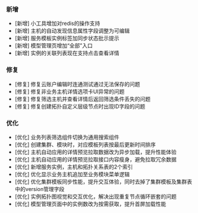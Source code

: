 ### 新增

-  [新增] 小工具增加对redis的操作支持
-  [新增] 主机的自动发现信息属性字段调整为可编辑
-  [新增] 服务模板实例标签加同步状态批示提示
-  [新增] 模型管理页增加“全部”入口
-  [新增] 实例的关联列表现在支持点击查看详情

### 修复

-  [修复] 修复云账户编辑时连通测试通过无法保存的问题
-  [修复] 修复非业务主机详情选项卡UI异常的问题
-  [修复] 修复筛选主机并查看详情后返回筛选条件丢失的问题
-  [修复] 修复创建拓扑自定义层级节点时出现ID字段的问题

### 优化

-  [优化] 业务列表筛选组件切换为通用搜索组件
-  [优化] 创建集群、模块时，对应模板列表按最后更新时间排序
-  [优化] 主机自动应用的详情预览拉取数据改为异步加载，提升性能体验
-  [优化] 主机自动应用的详情预览拉取接口内容瘦身，避免拉取冗余数据
-  [优化] 新增服务实例，主机和拓扑关系表的2个索引
-  [优化] 优化显示业务主机追加至业务模块菜单逻辑
-  [优化] 优化集群模板同步性能，提升交互体验，同时去掉了集群模板及集群表中的version管理字段
-  [优化] 实例拓扑图视觉和交互优化，解决出现重复节点循环嵌套的问题
-  [优化] 模型管理页面中的实例数改为按需获取，提升首屏加载性能